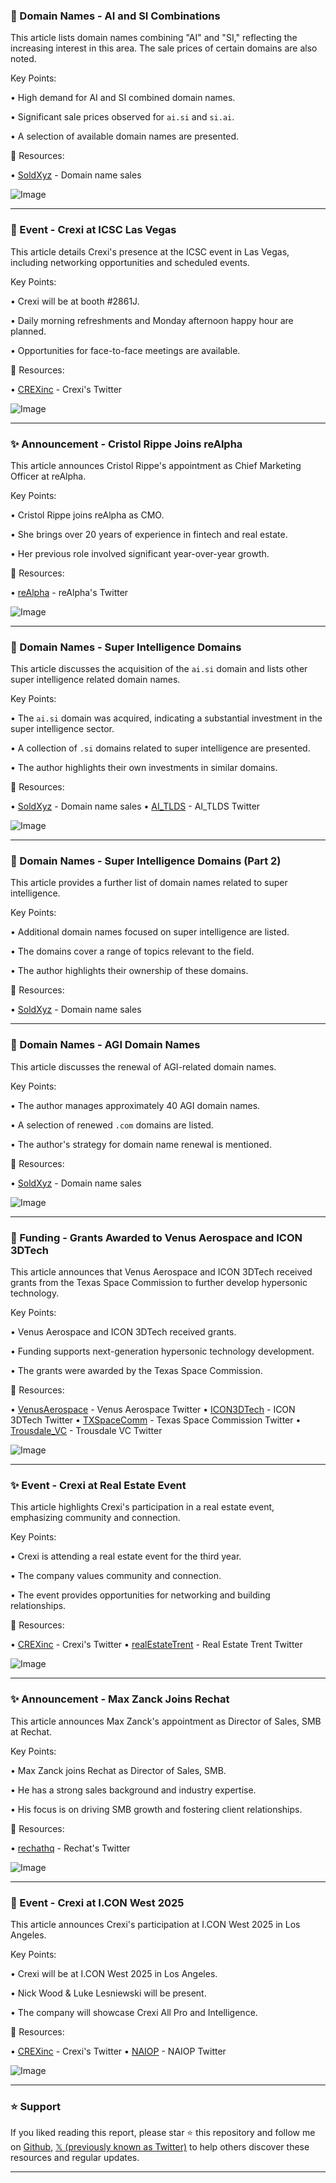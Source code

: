 ### 🤖 Domain Names - AI and SI Combinations

This article lists domain names combining "AI" and "SI,"  reflecting the increasing interest in this area.  The sale prices of certain domains are also noted.

Key Points:

• High demand for AI and SI combined domain names.


•  Significant sale prices observed for  `ai.si` and `si.ai`.


•  A selection of available domain names are presented.


🔗 Resources:

• [SoldXyz](https://x.com/SoldXyz) - Domain name sales


![Image](https://pbs.twimg.com/media/GqTv1vzbAAAONlS?format=jpg&name=small)


---

### 🚀 Event - Crexi at ICSC Las Vegas

This article details Crexi's presence at the ICSC event in Las Vegas, including networking opportunities and scheduled events.

Key Points:

•  Crexi will be at booth #2861J.


• Daily morning refreshments and Monday afternoon happy hour are planned.


• Opportunities for face-to-face meetings are available.


🔗 Resources:

• [CREXinc](https://x.com/CREXinc) - Crexi's Twitter


![Image](https://pbs.twimg.com/media/GqSB7R3a4AA06Z_?format=jpg&name=small)


---

### ✨ Announcement - Cristol Rippe Joins reAlpha

This article announces Cristol Rippe's appointment as Chief Marketing Officer at reAlpha.

Key Points:

• Cristol Rippe joins reAlpha as CMO.


•  She brings over 20 years of experience in fintech and real estate.


•  Her previous role involved significant year-over-year growth.


🔗 Resources:

• [reAlpha](https://x.com/reAlpha) - reAlpha's Twitter


![Image](https://pbs.twimg.com/media/Gp2OhK1WIAA6eHR?format=jpg&name=small)


---

### 🤖 Domain Names - Super Intelligence Domains

This article discusses the acquisition of the `ai.si` domain and lists other super intelligence related domain names.

Key Points:

•  The `ai.si` domain was acquired, indicating a substantial investment in the super intelligence sector.


•  A collection of  `.si` domains related to super intelligence are presented.


•  The author highlights their own investments in similar domains.



🔗 Resources:

• [SoldXyz](https://x.com/SoldXyz) - Domain name sales
• [AI_TLDS](https://x.com/AI_TLDS) - AI_TLDS Twitter


![Image](https://pbs.twimg.com/media/GpyeYJobIAAKIlv?format=png&name=small)


---

### 🤖 Domain Names - Super Intelligence Domains (Part 2)

This article provides a further list of domain names related to super intelligence.

Key Points:

•  Additional domain names focused on super intelligence are listed.


•  The domains cover a range of topics relevant to the field.


•  The author highlights their ownership of these domains.



🔗 Resources:

• [SoldXyz](https://x.com/SoldXyz) - Domain name sales


---

### 🤖 Domain Names - AGI Domain Names

This article discusses the renewal of AGI-related domain names.

Key Points:

•  The author manages approximately 40 AGI domain names.


•  A selection of renewed `.com` domains are listed.


•  The author's strategy for domain name renewal is mentioned.



🔗 Resources:

• [SoldXyz](https://x.com/SoldXyz) - Domain name sales


![Image](https://pbs.twimg.com/media/GpRaoB1bYAQeQI8?format=jpg&name=small)


---

### 🚀 Funding - Grants Awarded to Venus Aerospace and ICON 3DTech

This article announces that Venus Aerospace and ICON 3DTech received grants from the Texas Space Commission to further develop hypersonic technology.

Key Points:

• Venus Aerospace and ICON 3DTech received grants.


•  Funding supports next-generation hypersonic technology development.


• The grants were awarded by the Texas Space Commission.


🔗 Resources:

• [VenusAerospace](https://x.com/VenusAerospace) - Venus Aerospace Twitter
• [ICON3DTech](https://x.com/ICON3DTech) - ICON 3DTech Twitter
• [TXSpaceComm](https://x.com/TXSpaceComm) - Texas Space Commission Twitter
• [Trousdale_VC](https://x.com/Trousdale_VC) - Trousdale VC Twitter



![Image](https://pbs.twimg.com/media/GpPXZkoXUAA14x3?format=jpg&name=small)


---

### ✨ Event - Crexi at Real Estate Event

This article highlights Crexi's participation in a real estate event, emphasizing community and connection.

Key Points:

•  Crexi is attending a real estate event for the third year.


•  The company values community and connection.


•  The event provides opportunities for networking and building relationships.


🔗 Resources:

• [CREXinc](https://x.com/CREXinc) - Crexi's Twitter
• [realEstateTrent](https://x.com/realEstateTrent) - Real Estate Trent Twitter


![Image](https://pbs.twimg.com/media/GmarrrPXIAAaApD?format=jpg&name=small)


---

### ✨ Announcement - Max Zanck Joins Rechat

This article announces Max Zanck's appointment as Director of Sales, SMB at Rechat.

Key Points:

• Max Zanck joins Rechat as Director of Sales, SMB.


•  He has a strong sales background and industry expertise.


•  His focus is on driving SMB growth and fostering client relationships.


🔗 Resources:

• [rechathq](https://x.com/rechathq) - Rechat's Twitter


![Image](https://pbs.twimg.com/media/GmbDqYJa8AU3EXB?format=jpg&name=small)


---

### 🚀 Event - Crexi at I.CON West 2025

This article announces Crexi's participation at I.CON West 2025 in Los Angeles.

Key Points:

• Crexi will be at I.CON West 2025 in Los Angeles.


•  Nick Wood & Luke Lesniewski will be present.


•  The company will showcase Crexi All Pro and Intelligence.


🔗 Resources:

• [CREXinc](https://x.com/CREXinc) - Crexi's Twitter
• [NAIOP](https://x.com/NAIOP) - NAIOP Twitter


![Image](https://pbs.twimg.com/media/GmV4TIcWAAEkO__?format=jpg&name=small)


---

### ⭐️ Support

If you liked reading this report, please star ⭐️ this repository and follow me on [Github](https://github.com/Drix10), [𝕏 (previously known as Twitter)](https://x.com/DRIX_10_) to help others discover these resources and regular updates.

---